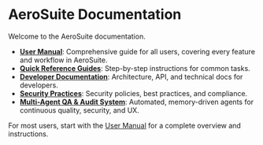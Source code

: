 # AeroSuite Documentation

Welcome to the AeroSuite documentation.

- **[User Manual](user-manual.md)**: Comprehensive guide for all users, covering every feature and workflow in AeroSuite.
- **[Quick Reference Guides](quick-guides/index.md)**: Step-by-step instructions for common tasks.
- **[Developer Documentation](index.md)**: Architecture, API, and technical docs for developers.
- **[Security Practices](security/README.md)**: Security policies, best practices, and compliance.
- **[Multi-Agent QA & Audit System](../automation/README.md)**: Automated, memory-driven agents for continuous quality, security, and UX.

For most users, start with the [User Manual](user-manual.md) for a complete overview and instructions. 